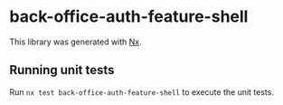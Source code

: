 # back-office-auth-feature-shell

This library was generated with [Nx](https://nx.dev).

## Running unit tests

Run `nx test back-office-auth-feature-shell` to execute the unit tests.
